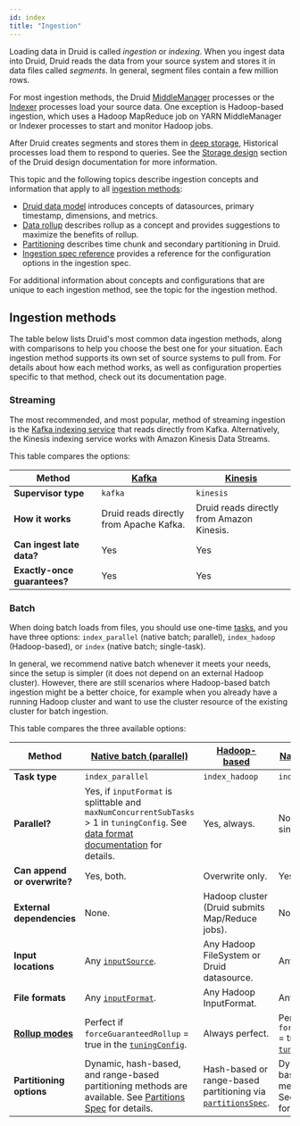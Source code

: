 ```yaml
---
id: index
title: "Ingestion"
---
```


<!--
  ~ Licensed to the Apache Software Foundation (ASF) under one
  ~ or more contributor license agreements.  See the NOTICE file
  ~ distributed with this work for additional information
  ~ regarding copyright ownership.  The ASF licenses this file
  ~ to you under the Apache License, Version 2.0 (the
  ~ "License"); you may not use this file except in compliance
  ~ with the License.  You may obtain a copy of the License at
  ~
  ~   http://www.apache.org/licenses/LICENSE-2.0
  ~
  ~ Unless required by applicable law or agreed to in writing,
  ~ software distributed under the License is distributed on an
  ~ "AS IS" BASIS, WITHOUT WARRANTIES OR CONDITIONS OF ANY
  ~ KIND, either express or implied.  See the License for the
  ~ specific language governing permissions and limitations
  ~ under the License.
  -->

Loading data in Druid is called _ingestion_ or _indexing_. When you ingest data into Druid, Druid reads the data from your source system and stores it in data files called _segments_. In general, segment files contain a few million rows.

For most ingestion methods, the Druid [MiddleManager](../design/middlemanager.md) processes or the [Indexer](../design/indexer.md) processes load your source data. One exception is
Hadoop-based ingestion, which uses a Hadoop MapReduce job on YARN MiddleManager or Indexer processes to start and monitor Hadoop jobs. 

After Druid creates segments and stores them in [deep storage](../dependencies/deep-storage.md), Historical processes load them to respond to queries. See the [Storage design](../design/architecture.md#storage-design) section of the Druid design documentation for more information.

This topic and the following topics describe ingestion concepts and information that apply to all [ingestion methods](#ingestion-methods):
- [Druid data model](./data-model.md) introduces concepts of datasources, primary timestamp, dimensions, and metrics.
- [Data rollup](./rollup.md) describes rollup as a concept and provides suggestions to maximize the benefits of rollup.
- [Partitioning](./partitioning.md) describes time chunk and secondary partitioning in Druid.
- [Ingestion spec reference](./ingestion-spec.md) provides a reference for the configuration options in the ingestion spec.

For additional information about concepts and configurations that are unique to each ingestion method, see the topic for the ingestion method.

## Ingestion methods

The table below lists Druid's most common data ingestion methods, along with comparisons to help you choose
the best one for your situation. Each ingestion method supports its own set of source systems to pull from. For details
about how each method works, as well as configuration properties specific to that method, check out its documentation
page.

### Streaming

The most recommended, and most popular, method of streaming ingestion is the
[Kafka indexing service](../development/extensions-core/kafka-ingestion.md) that reads directly from Kafka. Alternatively, the Kinesis
indexing service works with Amazon Kinesis Data Streams.

This table compares the options:

| **Method** | [Kafka](../development/extensions-core/kafka-ingestion.md) | [Kinesis](../development/extensions-core/kinesis-ingestion.md) |
|---|-----|--------------|
| **Supervisor type** | `kafka` | `kinesis`|
| **How it works** | Druid reads directly from Apache Kafka. | Druid reads directly from Amazon Kinesis.|
| **Can ingest late data?** | Yes | Yes |
| **Exactly-once guarantees?** | Yes | Yes |

### Batch

When doing batch loads from files, you should use one-time [tasks](tasks.md), and you have three options: `index_parallel` (native batch; parallel), `index_hadoop` (Hadoop-based),
or `index` (native batch; single-task).

In general, we recommend native batch whenever it meets your needs, since the setup is simpler (it does not depend on
an external Hadoop cluster). However, there are still scenarios where Hadoop-based batch ingestion might be a better choice,
for example when you already have a running Hadoop cluster and want to
use the cluster resource of the existing cluster for batch ingestion.

This table compares the three available options:

| **Method** | [Native batch (parallel)](native-batch.md#parallel-task) | [Hadoop-based](hadoop.md) | [Native batch (simple)](native-batch.md#simple-task) |
|---|-----|--------------|------------|
| **Task type** | `index_parallel` | `index_hadoop` | `index`  |
| **Parallel?** | Yes, if `inputFormat` is splittable and `maxNumConcurrentSubTasks` > 1 in `tuningConfig`. See [data format documentation](./data-formats.md) for details. | Yes, always. | No. Each task is single-threaded. |
| **Can append or overwrite?** | Yes, both. | Overwrite only. | Yes, both. |
| **External dependencies** | None. | Hadoop cluster (Druid submits Map/Reduce jobs). | None. |
| **Input locations** | Any [`inputSource`](./native-batch.md#input-sources). | Any Hadoop FileSystem or Druid datasource. | Any [`inputSource`](./native-batch.md#input-sources). |
| **File formats** | Any [`inputFormat`](./data-formats.md#input-format). | Any Hadoop InputFormat. | Any [`inputFormat`](./data-formats.md#input-format). |
| **[Rollup modes](rollup.md)** | Perfect if `forceGuaranteedRollup` = true in the [`tuningConfig`](native-batch.md#tuningconfig).  | Always perfect. | Perfect if `forceGuaranteedRollup` = true in the [`tuningConfig`](native-batch.md#tuningconfig). |
| **Partitioning options** | Dynamic, hash-based, and range-based partitioning methods are available. See [Partitions Spec](./native-batch.md#partitionsspec) for details.| Hash-based or range-based partitioning via [`partitionsSpec`](hadoop.md#partitionsspec). | Dynamic and hash-based partitioning methods are available. See [Partitions Spec](./native-batch.md#partitionsspec-1) for details. |
